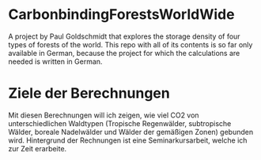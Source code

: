 # CarbonbindingForestsWorldWide
 A project by Paul Goldschmidt that explores the storage density of four types of forests of the world. This repo with all of its contents is so far only available in German, because the project for which the calculations are needed is written in German.

# Ziele der Berechnungen
Mit diesen Berechnungen will ich zeigen, wie viel CO2 von unterschiedlichen Waldtypen (Tropische Regenwälder, subtropische Wälder, boreale Nadelwälder und Wälder der gemäßigen Zonen) gebunden wird. Hintergrund der Rechnungen ist eine Seminarkursarbeit, welche ich zur Zeit erarbeite.
